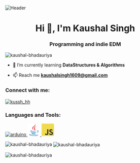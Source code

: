![Header](https://github.com/Kaushal-Bhadauriya/Kaushal-Bhadauriya/assets/141384680/f1399623-7c93-4414-878b-913953ddc7c9)
<h1 align="center">Hi 👋, I'm Kaushal Singh</h1>
<h3 align="center">Programming and indie EDM</h3>


<p align="left"> <img src="https://komarev.com/ghpvc/?username=kaushal-bhadauriya&label=Profile%20views&color=0e75b6&style=flat" alt="kaushal-bhadauriya" /> </p>

- 🌱 I’m currently learning **DataStructures & Algorithms**

- 📫 Reach me **kaushalsingh1609@gmail.com**

<h3 align="left">Connect with me:</h3>
<p align="left">
<a href="https://instagram.com/kussh_hh" target="blank"><img align="center" src="https://raw.githubusercontent.com/rahuldkjain/github-profile-readme-generator/master/src/images/icons/Social/instagram.svg" alt="kussh_hh" height="30" width="40" /></a>
</p>

<h3 align="left">Languages and Tools:</h3>
<p align="left"> <a href="https://www.arduino.cc/" target="_blank" rel="noreferrer"> <img src="https://cdn.worldvectorlogo.com/logos/arduino-1.svg" alt="arduino" width="40" height="40"/> </a> <a href="https://www.java.com" target="_blank" rel="noreferrer"> <img src="https://raw.githubusercontent.com/devicons/devicon/master/icons/java/java-original.svg" alt="java" width="40" height="40"/> </a> <a href="https://developer.mozilla.org/en-US/docs/Web/JavaScript" target="_blank" rel="noreferrer"> <img src="https://raw.githubusercontent.com/devicons/devicon/master/icons/javascript/javascript-original.svg" alt="javascript" width="40" height="40"/> </a> </p>

<p><img align="left" src="https://github-readme-stats.vercel.app/api/top-langs?username=kaushal-bhadauriya&show_icons=true&locale=en&layout=compact" alt="kaushal-bhadauriya" /></p>

<p>&nbsp;<img align="center" src="https://github-readme-stats.vercel.app/api?username=kaushal-bhadauriya&show_icons=true&locale=en" alt="kaushal-bhadauriya" /></p>

<p><img align="center" src="https://github-readme-streak-stats.herokuapp.com/?user=kaushal-bhadauriya&" alt="kaushal-bhadauriya" /></p>
